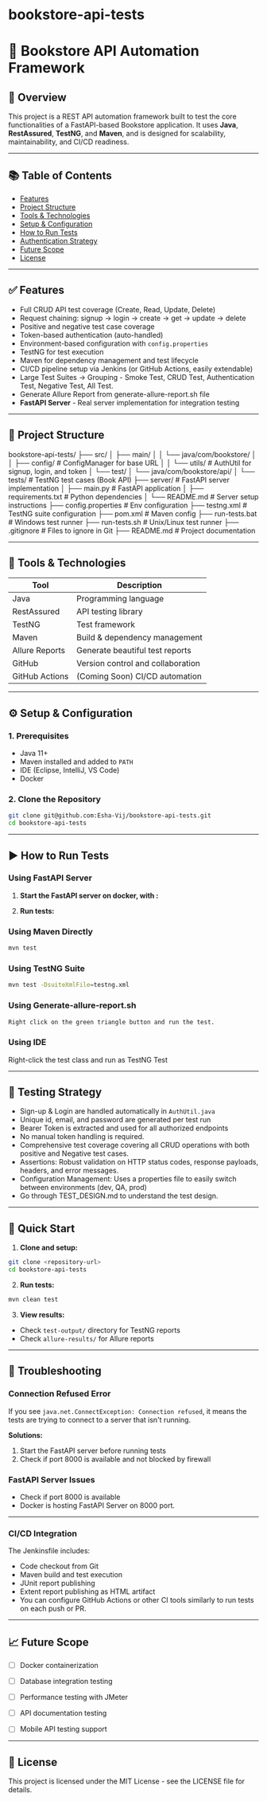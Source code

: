# bookstore-api-tests
# 📘 Bookstore API Automation Framework


## 📝 Overview


This project is a REST API automation framework built to test the core functionalities of a FastAPI-based Bookstore application. It uses **Java**, **RestAssured**, **TestNG**, and **Maven**, and is designed for scalability, maintainability, and CI/CD readiness.


---


## 📚 Table of Contents


- [Features](#-features)
- [Project Structure](#project-structure)
- [Tools & Technologies](#tools--technologies)
- [Setup & Configuration](#setup--configuration)
- [How to Run Tests](#how-to-run-tests)
- [Authentication Strategy](#authentication-strategy)
- [Future Scope](#future-scope)
- [License](#-license)


---


## ✅ Features


- Full CRUD API test coverage (Create, Read, Update, Delete)
- Request chaining: signup → login → create → get → update → delete
- Positive and negative test case coverage
- Token-based authentication (auto-handled)
- Environment-based configuration with `config.properties`
- TestNG for test execution
- Maven for dependency management and test lifecycle
- CI/CD pipeline setup via Jenkins (or GitHub Actions, easily extendable)
- Large Test Suites → Grouping - Smoke Test, CRUD Test, Authentication Test, Negative Test, All Test.
- Generate Allure Report from generate-allure-report.sh file
- **FastAPI Server** - Real server implementation for integration testing


---


## 🧾 Project Structure

bookstore-api-tests/
├── src/
│   ├── main/
│   │   └── java/com/bookstore/
│   │       ├── config/         # ConfigManager for base URL
│   │       └── utils/          # AuthUtil for signup, login, and token
│   └── test/
│       └── java/com/bookstore/api/
│           └── tests/         # TestNG test cases (Book API)
├── server/                    # FastAPI server implementation
│   ├── main.py                # FastAPI application
│   ├── requirements.txt       # Python dependencies
│   └── README.md              # Server setup instructions
├── config.properties          # Env configuration
├── testng.xml                 # TestNG suite configuration
├── pom.xml                    # Maven config
├── run-tests.bat              # Windows test runner
├── run-tests.sh               # Unix/Linux test runner
├── .gitignore                 # Files to ignore in Git
├── README.md                  # Project documentation


---


## 🧰 Tools & Technologies


| Tool           | Description                       |
|----------------|-----------------------------------|
| Java           | Programming language              |
| RestAssured    | API testing library               |
| TestNG         | Test framework                    |
| Maven          | Build & dependency management     |
| Allure Reports | Generate beautiful test reports   |
| GitHub         | Version control and collaboration |
| GitHub Actions | (Coming Soon) CI/CD automation    |


---


## ⚙️ Setup & Configuration


### 1. Prerequisites


- Java 11+
- Maven installed and added to `PATH`
- IDE (Eclipse, IntelliJ, VS Code)
- Docker 


### 2. Clone the Repository
```bash
git clone git@github.com:Esha-Vij/bookstore-api-tests.git
cd bookstore-api-tests
```


---


## ▶️ How to Run Tests


### Using FastAPI Server


1. **Start the FastAPI server on docker, with :**


2. **Run tests:**
### Using Maven Directly
```bash
mvn test
```


### Using TestNG Suite
```bash
mvn test -DsuiteXmlFile=testng.xml
```
### Using Generate-allure-report.sh
```bash
Right click on the green triangle button and run the test.
```


### Using IDE
Right-click the test class and run as TestNG Test


---


## 🔐 Testing Strategy


- Sign-up & Login are handled automatically in `AuthUtil.java`
- Unique id, email, and password are generated per test run
- Bearer Token is extracted and used for all authorized endpoints
- No manual token handling is required.
- Comprehensive test coverage covering all CRUD operations with both positive and Negative test cases.
- Assertions: Robust validation on HTTP status codes, response payloads, headers, and error messages.
- Configuration Management: Uses a properties file to easily switch between environments (dev, QA, prod)
- Go through TEST_DESIGN.md to understand the test design.


---


## 🚀 Quick Start


1. **Clone and setup:**
```bash
git clone <repository-url>
cd bookstore-api-tests
```


2. **Run tests:**
```bash
mvn clean test
```


3. **View results:**
- Check `test-output/` directory for TestNG reports
- Check `allure-results/` for Allure reports


---


## 🔧 Troubleshooting


### Connection Refused Error
If you see `java.net.ConnectException: Connection refused`, it means the tests are trying to connect to a server that isn't running.


**Solutions:**
1. Start the FastAPI server before running tests
2. Check if port 8000 is available and not blocked by firewall


### FastAPI Server Issues
- Check if port 8000 is available
- Docker is hosting FastAPI Server on 8000 port.


---

### CI/CD Integration

 The Jenkinsfile includes:

- Code checkout from Git
- Maven build and test execution
- JUnit report publishing
- Extent report publishing as HTML artifact
- You can configure GitHub Actions or other CI tools similarly to run tests on each push or PR.


---


## 📈 Future Scope


- [ ] Docker containerization
- [ ] Database integration testing
- [ ] Performance testing with JMeter
- [ ] API documentation testing
- [ ] Mobile API testing support


---


## 📄 License


This project is licensed under the MIT License - see the LICENSE file for details.
